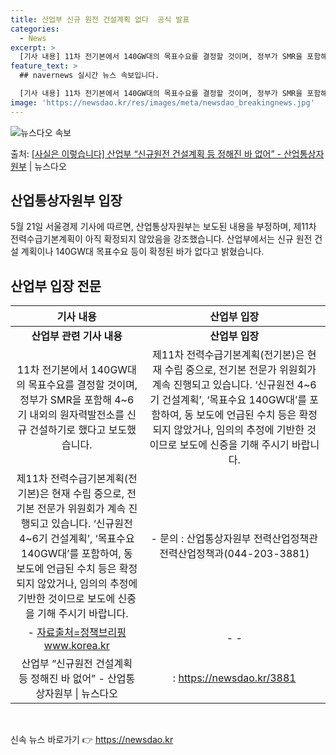 ```yaml
---
title: 산업부 신규 원전 건설계획 없다  공식 발표
categories:
  - News
excerpt: >
  [기사 내용] 11차 전기본에서 140GW대의 목표수요를 결정할 것이며, 정부가 SMR을 포함해 4~6기 내…
feature_text: >
  ## navernews 실시간 뉴스 속보입니다.

  [기사 내용] 11차 전기본에서 140GW대의 목표수요를 결정할 것이며, 정부가 SMR을 포함해 4~6기 내…
image: 'https://newsdao.kr/res/images/meta/newsdao_breakingnews.jpg'
---
```


![뉴스다오 속보](https://newsdao.kr/res/images/meta/newsdao_breakingnews.jpg)

<p>출처: <a href="https://newsdao.kr/3881" rel="dofollow">[사실은 이렇습니다] 산업부 “신규원전 건설계획 등 정해진 바 없어” - 산업통상자원부</a> | 뉴스다오</p>

<h2 data-ke-size="size26">산업통상자원부 입장</h2>
<p data-ke-size="size16">5월 21일 서울경제 기사에 따르면, 산업통상자원부는 보도된 내용을 부정하며, 제11차 전력수급기본계획이 아직 확정되지 않았음을 강조했습니다. 산업부에서는 신규 원전 건설 계획이나 140GW대 목표수요 등이 확정된 바가 없다고 밝혔습니다.</p>

<h2 data-ke-size="size26">산업부 입장 전문</h2>
<table>
	<thead>
		<tr>
			<th style="text-align: center;">기사 내용</th>
			<th style="text-align: center;">산업부 입장</th>
		</tr>
	</thead>
	<tbody>
		<tr>
			<td style="text-align: center; height: 17px;"><b>산업부 관련 기사 내용</b></td>
			<td style="text-align: center; height: 17px;"><b>산업부 입장</b></td>
		</tr>
		<tr>
			<td style="text-align: center; height: 17px;">11차 전기본에서 140GW대의 목표수요를 결정할 것이며, 정부가 SMR을 포함해 4~6기 내외의 원자력발전소를 신규 건설하기로 했다고 보도했습니다.</td>
			<td style="text-align: center; height: 17px;">제11차 전력수급기본계획(전기본)은 현재 수립 중으로, 전기본 전문가 위원회가 계속 진행되고 있습니다. ‘신규원전 4~6기 건설계획’, ‘목표수요 140GW대’를 포함하여, 동 보도에 언급된 수치 등은 확정되지 않았거나, 임의의 추정에 기반한 것이므로 보도에 신중을 기해 주시기 바랍니다.</td>
		</tr>
		<tr>
			<td style="text-align: center; height: 17px;">제11차 전력수급기본계획(전기본)은 현재 수립 중으로, 전기본 전문가 위원회가 계속 진행되고 있습니다. ‘신규원전 4~6기 건설계획’, ‘목표수요 140GW대’를 포함하여, 동 보도에 언급된 수치 등은 확정되지 않았거나, 임의의 추정에 기반한 것이므로 보도에 신중을 기해 주시기 바랍니다.</td>
			<td style="text-align: center; height: 17px;">- 문의 : 산업통상자원부 전력산업정책관 전력산업정책과(044-203-3881)</td>
		</tr>
		<tr>
			<td style="text-align: center; height: 17px;">- <a href="https://newsdao.kr/3881">자료출처=정책브리핑 www.korea.kr</a></td>
			<td style="text-align: center; height: 17px;">- -</td>
		</tr>
		<tr>
			<td style="text-align: center; height: 17px;">산업부 “신규원전 건설계획 등 정해진 바 없어” - 산업통상자원부 | 뉴스다오</td>
			<td style="text-align: center; height: 17px;">: <a href="https://newsdao.kr/3881">https://newsdao.kr/3881</a></td>
		</tr>
	</tbody>
</table>

<p data-ke-size="size16">&nbsp;</p> 

신속 뉴스 바로가기 👉 <a href="https://newsdao.kr" rel="dofollow">https://newsdao.kr</a>


